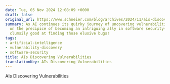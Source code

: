 ```yaml
---
date: Tue, 05 Nov 2024 12:08:09 +0000
draft: false
original_url: https://www.schneier.com/blog/archives/2024/11/ais-discovering-vulnerabilities.html
summary: As AI continues its quirky journey of uncovering vulnerabilities, it stands
  on the precipice of becoming an intriguing ally in software security—just a bit
  clumsily good at finding those elusive bugs!
tags:
- artificial-intelligence
- vulnerability-discovery
- software-security
title: AIs Discovering Vulnerabilities
translationKey: AIs Discovering Vulnerabilities
---
```


AIs Discovering Vulnerabilities